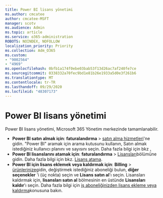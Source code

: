 ```yaml
---
title: Power BI lisans yönetimi
ms.author: cmcatee
author: cmcatee-MSFT
manager: scotv
ms.audience: Admin
ms.topic: article
ms.service: o365-administration
ROBOTS: NOINDEX, NOFOLLOW
localization_priority: Priority
ms.collection: Adm_O365
ms.custom:
- "9002564"
- "4969"
ms.openlocfilehash: 0bfb1a174f0ebe03bab53f13d26ac7af240fe7ce
ms.sourcegitcommit: 0338332a70fec9bd1e81b26e1933a5d0e3f261b6
ms.translationtype: MT
ms.contentlocale: tr-TR
ms.lasthandoff: 09/29/2020
ms.locfileid: "48307173"
---
```

# <a name="power-bi-license-management"></a>Power BI lisans yönetimi

Power BI lisans yönetimi, Microsoft 365 Yönetim merkezinde tamamlanabilir.

- **Power BI satın almak için**: **faturalandırma** \> [satın alma hizmetleri](https://go.microsoft.com/fwlink/p/?linkid=868433)'ne gidin. "Power BI" aramak için arama kutusunu kullanın, Satın almak istediğiniz kullanıcı planını ve sayısını seçin. Daha fazla bilgi için bkz [.](https://docs.microsoft.com/microsoft-365/commerce/try-or-buy-microsoft-365\#buy-a-different-subscription)
- **Power BI lisanslarını atamak için**: **faturalandırma**  >  [Lisansları](https://go.microsoft.com/fwlink/p/?linkid=842264)bölümüne gidin. Daha fazla bilgi için bkz. [Lisans atama](https://docs.microsoft.com/microsoft-365/admin/manage/assign-licenses-to-users).
- **Power BI için lisans eklemek veya kaldırmak için**: **Billing**  >  [ürünlerinize](https://go.microsoft.com/fwlink/p/?linkid=842054)gidin, değiştirmek istediğiniz aboneliği bulun, **diğer seçenekler** 'i (üç nokta) seçin ve **Lisans satın al**'ı seçin. Lisansları kaldırmak için, **lisansları satın al** bölmesinin en üstünde **Lisansları kaldır**'ı seçin. Daha fazla bilgi için [iş aboneliğinizden lisans ekleme veya kaldırma](https://docs.microsoft.com/microsoft-365/commerce/licenses/buy-licenses#add-or-remove-licenses-for-your-business-subscription)konusuna bakın.